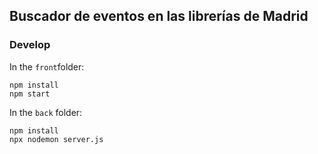 
## Buscador de eventos en las librerías de Madrid

### Develop

In the ``front``folder:

````
npm install
npm start
````

In the ``back`` folder:

````
npm install
npx nodemon server.js
````